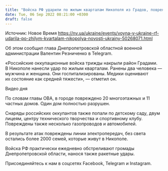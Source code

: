 ```yaml
---
title: "Войска РФ ударили по жилым кварталам Никополя из Градов, повреждены 20 многоэтажек и частные дома"
date: Tue, 06 Sep 2022 08:21:00 +0300
draft: false
---
```

Источник: Новое Время https://nv.ua/ukraine/events/voyna-v-ukraine-rf-udarila-po-zhilym-kvartalam-nikopolya-novosti-ukrainy-50268071.html


 Об этом сообщил глава Днепропетровской областной военной администрации Валентин Резниченко в Telegram.

«Российские оккупационные войска трижды накрыли район Градами. В Никополе нанесли удар по жилым кварталам. Ранены два человека — мужчина и женщина. Они госпитализированы. Медики оценивают их состояние как средней тяжести», — отметил он.

 Видео дня   

По словам главы ОВА, в городе повреждено 20 многоэтажных и 11 частных домов. Один дом полностью разрушен.

Снаряды российских оккупантов также попали по детскому саду, двум лицеям, центру технического творчества и спортивному клубу. Повреждены также несколько газопроводов и автомобилей.

В результате атак повреждены линии электропередач, без света остались более 2000 семей, которые живут в Никополе.

Войска РФ практически ежедневно обстреливают громады Днепропетровской области, нанося также ракетные удары.

Присоединяйтесь к нам в соцсетях Facebook, Telegram и Instagram.
